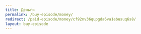 ```yaml
---
title: Деньги
permalink: /buy-episode/money/
redirect: /paid-episode/money/cf92nv36qupgda6va1ebusuq6s8/
layout: buy-episode
---
```

